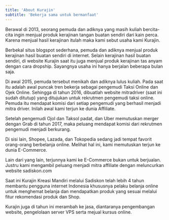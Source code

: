 ```yaml
---
title: 'About Kurajin'
subtitle: 'Bekerja sama untuk bermanfaat'
---
```


Berawal di 2013, seorang pemuda dan adiknya yang masih kuliah bercita-cita ingin menjual produk kerajinan tangan buatan sendiri dari kain perca. Karena menjual hasil kerajinan itulah maka kami sebut usaha kami Kurajin.

Berbekal situs blogspot sederhana, pemuda dan adiknya menjual produk kerajinan hasil buatan sendiri di internet. Selain kerajinan hasil buatan sendiri, di website Kurajin saat itu juga menjual produk kerajinan tas anyam dengan cara dropship. Sayangnya usaha ini hanya berjalan beberapa bulan saja.

Di awal 2015, pemuda tersebut menikah dan adiknya lulus kuliah. Pada saat itu adalah awal puncak tren bekerja sebagai pengemudi Taksi Online dan Ojek Online. Sehingga di tahun 2016, dibuatlah website mitradriver (saat ini sudah ditutup) yang ditujukan untuk rekrutmen pengemudi taksi online. Pemuda itu mendapat komisi dari setiap pengemudi yang berhasil menjadi mitra driver. Inilah awal kami terjun ke dunia Affiliate.

Setelah pengemudi Ojol dan Taksol padat, dan Uber memutuskan merger dengan Grab di tahun 2017, maka peluang mendapat komisi dari rekrutmen pengemudi menjadi berkurang.

Di sisi lain, Shopee, Lazada, dan Tokopedia sedang jadi tempat favorit orang-orang berbelanja online. Melihat hal ini, kami memutuskan terjun ke dunia E-Commerce.

Lain dari yang lain, terjunnya kami ke E-Commerce bukan untuk berjualan. Justru kami mengambil peluang menjadi mitra affiliate dengan meluncurkan website sadiskon.com

Saat ini Kurajin Kreasi Mandiri melalui Sadiskon telah lebih 4 tahun membantu pengguna internet Indonesia khususnya pelaku belanja online untuk menghemat belanja dan mendapatkan produk yang sesuai melalui fitur rekomendasi produk dan Shop.

Kurajin juga di tahun ini merambah ke jasa, diantaranya pengembangan website, pengelolaan server VPS serta mejual kursus online.
